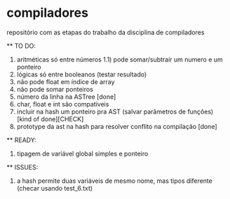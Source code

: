 # compiladores
repositório com as etapas do trabalho da disciplina de compiladores

** TO DO:

1) aritméticas só entre números
1.1) pode somar/subtrair um numero e um ponteiro
2) lógicas só entre booleanos (testar resultado)
3) não pode float em índice de array
4) não pode somar ponteiros
5) número da linha na ASTree [done]
6) char, float e int são compatíveis
7) incluir na hash um ponteiro pra AST (salvar parâmetros de funções) [kind of done][CHECK]
8) prototype da ast na hash para resolver conflito na compilação [done]

** READY:
1) tipagem de variável global simples e ponteiro

** ISSUES:

1) a hash permite duas variáveis de mesmo nome, mas tipos diferente (checar usando test_6.txt)

